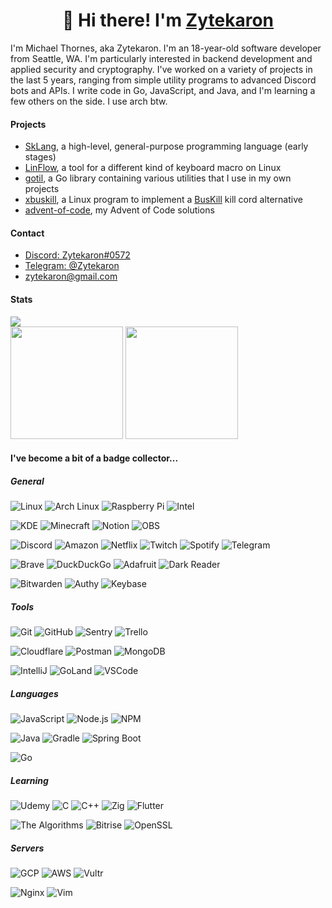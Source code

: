 <h1 align="center">👋 Hi there! I'm <a href="https://zyte.dev" target="_blank">Zytekaron</a></h1>

I'm Michael Thornes, aka Zytekaron. I'm an 18-year-old software developer from Seattle, WA. I'm particularly interested in backend development and applied security and cryptography. I've worked on a variety of projects in the last 5 years, ranging from simple utility programs to advanced Discord bots and APIs. I write code in Go, JavaScript, and Java, and I'm learning a few others on the side. I use arch btw.

#### Projects

- [SkLang](https://github.com/Zytekaron/sk-js), a high-level, general-purpose programming language (early stages)
- [LinFlow](https://github.com/Zytekaron/LinFloww), a tool for a different kind of keyboard macro on Linux
- [gotil](https://github.com/Zytekaron/gotil), a Go library containing various utilities that I use in my own projects
- [xbuskill](https://github.com/Zytekaron/xbuskill), a Linux program to implement a [BusKill](https://github.com/BusKill) kill cord alternative
- [advent-of-code](https://github.com/Zytekaron/advent-of-code), my Advent of Code solutions

#### Contact

- [Discord: Zytekaron#0572](https://discord.com/users/272659147974115328)
- [Telegram: @Zytekaron](https://t.me/Zytekaron)
- [zytekaron@gmail.com](mailto:zytekaron@gmail.com)

#### Stats

<div>
    <img src="https://visitor-badge.glitch.me/badge?page_id=zytekaron.zytekaron">
</div>

<div> 
    <!-- <img height="180em" src="https://github-readme-streak-stats.herokuapp.com/?user=Zytekaron&theme=dark" /> -->
    <img height="180em" src="https://github-readme-stats.vercel.app/api/?username=Zytekaron&count_private=true&show_icons=true&theme=dark"/>
    <img height="180em" src="https://github-readme-stats.vercel.app/api/top-langs/?username=Zytekaron&layout=compact&langs_count=8&hide=HCL&theme=dark"/>
</div>

#### I've become a bit of a badge collector...

<!-- https://home.aveek.io/GitHub-Profile-Badges/ -->
<!-- Excluded: QEMU Tails VLC YouTube Twitter Semver Namecheap Quora Medium PayPal CashApp Venmo PostgreSQL SQLite TOR Elixir -->

##### General

![Linux](https://img.shields.io/badge/Linux-FCC624.svg?style=for-the-badge&logo=Linux&logoColor=black)
![Arch Linux](https://img.shields.io/badge/Arch%20Linux-1793D1.svg?style=for-the-badge&logo=Arch-Linux&logoColor=white)
![Raspberry Pi](https://img.shields.io/badge/Raspberry%20Pi-A22846.svg?style=for-the-badge&logo=Raspberry-Pi&logoColor=white)
![Intel](https://img.shields.io/badge/Intel-0071C5.svg?style=for-the-badge&logo=Intel&logoColor=white)

![KDE](https://img.shields.io/badge/KDE-1D99F3.svg?style=for-the-badge&logo=KDE&logoColor=white)
![Minecraft](https://img.shields.io/badge/Minecraft-62B47A.svg?style=for-the-badge&logo=Minecraft&logoColor=white)
![Notion](https://img.shields.io/badge/Notion-000000.svg?style=for-the-badge&logo=Notion&logoColor=white)
![OBS](https://img.shields.io/badge/OBS%20Studio-302E31.svg?style=for-the-badge&logo=OBS-Studio&logoColor=white)

![Discord](https://img.shields.io/badge/Discord-5865F2.svg?style=for-the-badge&logo=Discord&logoColor=white)
![Amazon](https://img.shields.io/badge/Amazon-FF9900.svg?style=for-the-badge&logo=Amazon&logoColor=white)
![Netflix](https://img.shields.io/badge/Netflix-E50914.svg?style=for-the-badge&logo=Netflix&logoColor=white)
![Twitch](https://img.shields.io/badge/Twitch-9146FF.svg?style=for-the-badge&logo=Twitch&logoColor=white)
![Spotify](https://img.shields.io/badge/Spotify-1DB954.svg?style=for-the-badge&logo=Spotify&logoColor=white)
![Telegram](https://img.shields.io/badge/Telegram-26A5E4.svg?style=for-the-badge&logo=Telegram&logoColor=white)

![Brave](https://img.shields.io/badge/Brave-FB542B.svg?style=for-the-badge&logo=Brave&logoColor=white)
![DuckDuckGo](https://img.shields.io/badge/DuckDuckGo-DE5833.svg?style=for-the-badge&logo=DuckDuckGo&logoColor=white)
![Adafruit](https://img.shields.io/badge/Adafruit-000000.svg?style=for-the-badge&logo=Adafruit&logoColor=white)
![Dark Reader](https://img.shields.io/badge/Dark%20Reader-141E24.svg?style=for-the-badge&logo=Dark-Reader&logoColor=white)

![Bitwarden](https://img.shields.io/badge/Bitwarden-175DDC.svg?style=for-the-badge&logo=Bitwarden&logoColor=white)
![Authy](https://img.shields.io/badge/Authy-EC1C24.svg?style=for-the-badge&logo=Authy&logoColor=white)
![Keybase](https://img.shields.io/badge/Keybase-33A0FF.svg?style=for-the-badge&logo=Keybase&logoColor=white)

##### Tools

![Git](https://img.shields.io/badge/Git-F05032.svg?style=for-the-badge&logo=Git&logoColor=white)
![GitHub](https://img.shields.io/badge/GitHub-181717.svg?style=for-the-badge&logo=GitHub&logoColor=white)
![Sentry](https://img.shields.io/badge/Sentry-362D59.svg?style=for-the-badge&logo=Sentry&logoColor=white)
![Trello](https://img.shields.io/badge/Trello-0052CC.svg?style=for-the-badge&logo=Trello&logoColor=white)

![Cloudflare](https://img.shields.io/badge/Cloudflare-F38020.svg?style=for-the-badge&logo=Cloudflare&logoColor=white)
![Postman](https://img.shields.io/badge/Postman-FF6C37.svg?style=for-the-badge&logo=Postman&logoColor=white) ![MongoDB](https://img.shields.io/badge/MongoDB-47A248.svg?style=for-the-badge&logo=MongoDB&logoColor=white)

![IntelliJ](https://img.shields.io/badge/IntelliJ%20IDEA-000000.svg?style=for-the-badge&logo=IntelliJ-IDEA&logoColor=white)
![GoLand](https://img.shields.io/badge/GoLand-000000.svg?style=for-the-badge&logo=GoLand&logoColor=white)
![VSCode](https://img.shields.io/badge/Visual%20Studio%20Code-007ACC.svg?style=for-the-badge&logo=Visual-Studio-Code&logoColor=white)

##### Languages

![JavaScript](https://img.shields.io/badge/JavaScript-F7DF1E.svg?style=for-the-badge&logo=JavaScript&logoColor=black)
![Node.js](https://img.shields.io/badge/Node.js-339933.svg?style=for-the-badge&logo=nodedotjs&logoColor=white)
![NPM](https://img.shields.io/badge/npm-CB3837.svg?style=for-the-badge&logo=npm&logoColor=white)

![Java](https://img.shields.io/badge/Java-007396.svg?style=for-the-badge&logo=Java&logoColor=white)
![Gradle](https://img.shields.io/badge/Gradle-02303A.svg?style=for-the-badge&logo=Gradle&logoColor=white)
![Spring Boot](https://img.shields.io/badge/Spring%20Boot-6DB33F.svg?style=for-the-badge&logo=Spring-Boot&logoColor=white)

![Go](https://img.shields.io/badge/Go-00ADD8.svg?style=for-the-badge&logo=Go&logoColor=white)

##### Learning

![Udemy](https://img.shields.io/badge/Udemy-A435F0.svg?style=for-the-badge&logo=Udemy&logoColor=white)
![C](https://img.shields.io/badge/C-A8B9CC.svg?style=for-the-badge&logo=C&logoColor=black)
![C++](https://img.shields.io/badge/C++-00599C.svg?style=for-the-badge&logo=C++&logoColor=white)
![Zig](https://img.shields.io/badge/Zig-F7A41D.svg?style=for-the-badge&logo=Zig&logoColor=white)
![Flutter](https://img.shields.io/badge/Flutter-02569B.svg?style=for-the-badge&logo=Flutter&logoColor=white)

![The Algorithms](https://img.shields.io/badge/The%20Algorithms-00BCB4.svg?style=for-the-badge&logo=The-Algorithms&logoColor=white)
![Bitrise](https://img.shields.io/badge/Bitrise-683D87.svg?style=for-the-badge&logo=Bitrise&logoColor=white)
![OpenSSL](https://img.shields.io/badge/OpenSSL-721412.svg?style=for-the-badge&logo=OpenSSL&logoColor=white)

##### Servers

![GCP](https://img.shields.io/badge/Google%20Cloud-4285F4.svg?style=for-the-badge&logo=Google-Cloud&logoColor=white)
![AWS](https://img.shields.io/badge/Amazon%20AWS-232F3E.svg?style=for-the-badge&logo=Amazon-AWS&logoColor=white)
![Vultr](https://img.shields.io/badge/Vultr-007BFC.svg?style=for-the-badge&logo=Vultr&logoColor=white)

![Nginx](https://img.shields.io/badge/NGINX-009639.svg?style=for-the-badge&logo=NGINX&logoColor=white)
![Vim](https://img.shields.io/badge/Vim-019733.svg?style=for-the-badge&logo=Vim&logoColor=white)
